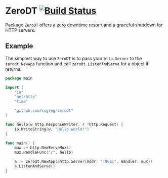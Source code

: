 # ZeroDT [![Build Status](https://travis-ci.org/ssgreg/zerodt.svg?branch=master)](https://travis-ci.org/ssgreg/zerodt)

Package `ZeroDT` offers a zero downtime restart and a graceful shutdown for HTTP servers.

## Example

The simplest way to use `ZeroDT` is to pass your `http.Server` to the `zerodt.NewApp` function and call `zerodt.ListenAndServe` for a object it returns:

```go
package main

import (
    "io"
    "net/http"
    "time"

    "github.com/ssgreg/zerodt"
)

func hello(w http.ResponseWriter, r *http.Request) {
    io.WriteString(w, "Hello world!")
}

func main() {
    mux := http.NewServeMux()
    mux.HandleFunc("/", hello)

    a := zerodt.NewApp(&http.Server{Addr: ":8081", Handler: mux})
    a.ListenAndServe()
}
```